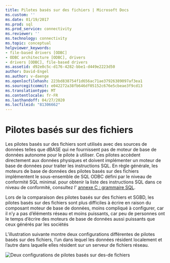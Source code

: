 ```yaml
---
title: Pilotes basés sur des fichiers | Microsoft Docs
ms.custom: ''
ms.date: 01/19/2017
ms.prod: sql
ms.prod_service: connectivity
ms.reviewer: ''
ms.technology: connectivity
ms.topic: conceptual
helpviewer_keywords:
- file-based drivers [ODBC]
- ODBC architecture [ODBC], drivers
- drivers [ODBC], file-based drivers
ms.assetid: d92e0c5c-d176-4282-bbe1-d449e2223d50
author: David-Engel
ms.author: v-daenge
ms.openlocfilehash: 223bd838754f1d656ac71ae37926389097af3ea1
ms.sourcegitcommit: e042272a38fb646df05152c676e5cbeae3f9cd13
ms.translationtype: MT
ms.contentlocale: fr-FR
ms.lasthandoff: 04/27/2020
ms.locfileid: "81306662"
---
```

# <a name="file-based-drivers"></a>Pilotes basés sur des fichiers
Les pilotes basés sur des fichiers sont utilisés avec des sources de données telles que dBASE qui ne fournissent pas de moteur de base de données autonome pour le pilote à utiliser. Ces pilotes accèdent directement aux données physiques et doivent implémenter un moteur de base de données pour traiter les instructions SQL. En règle générale, les moteurs de base de données des pilotes basés sur des fichiers implémentent le sous-ensemble de SQL ODBC défini par le niveau de conformité SQL minimal. pour obtenir la liste des instructions SQL dans ce niveau de conformité, consultez l' [annexe C : grammaire SQL](../../odbc/reference/appendixes/appendix-c-sql-grammar.md).  
  
 Lors de la comparaison des pilotes basés sur des fichiers et SGBD, les pilotes basés sur des fichiers sont plus difficiles à écrire en raison du composant moteur de base de données, moins compliqué à configurer, car il n’y a pas d’éléments réseau et moins puissants, car peu de personnes ont le temps d’écrire des moteurs de base de données aussi puissants que ceux générés par les sociétés  
  
 L’illustration suivante montre deux configurations différentes de pilotes basés sur des fichiers, l’un dans lequel les données résident localement et l’autre dans laquelle elles résident sur un serveur de fichiers réseau.  
  
 ![Deux configurations de pilotes basés sur des&#45;de fichiers](../../odbc/reference/media/pr06.gif "pr06")
